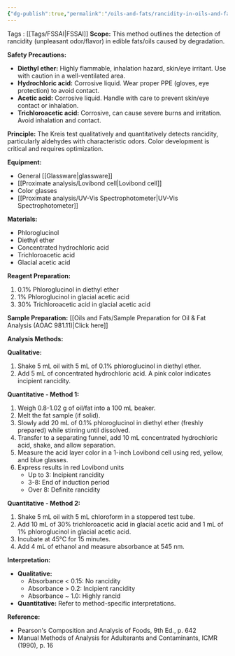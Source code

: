 ```yaml
---
{"dg-publish":true,"permalink":"/oils-and-fats/rancidity-in-oils-and-fats-by-kries-test-fssai-02-043-2021/"}
---
```


Tags : [[Tags/FSSAI\|FSSAI]]
**Scope:** This method outlines the detection of rancidity (unpleasant odor/flavor) in edible fats/oils caused by degradation.

**Safety Precautions:**

- **Diethyl ether:** Highly flammable, inhalation hazard, skin/eye irritant. Use with caution in a well-ventilated area.
- **Hydrochloric acid:** Corrosive liquid. Wear proper PPE (gloves, eye protection) to avoid contact.
- **Acetic acid:** Corrosive liquid. Handle with care to prevent skin/eye contact or inhalation.
- **Trichloroacetic acid:** Corrosive, can cause severe burns and irritation. Avoid inhalation and contact.

**Principle:** The Kreis test qualitatively and quantitatively detects rancidity, particularly aldehydes with characteristic odors. Color development is critical and requires optimization.

**Equipment:**
- General [[Glassware\|glassware]] 
- [[Proximate analysis/Lovibond cell\|Lovibond cell]]
- Color glasses
- [[Proximate analysis/UV-Vis Spectrophotometer\|UV-Vis Spectrophotometer]]

**Materials:**
- Phloroglucinol
- Diethyl ether
- Concentrated hydrochloric acid
- Trichloroacetic acid
- Glacial acetic acid

**Reagent Preparation:**
1. 0.1% Phloroglucinol in diethyl ether
2. 1% Phloroglucinol in glacial acetic acid
3. 30% Trichloroacetic acid in glacial acetic acid

**Sample Preparation:** [[Oils and Fats/Sample Preparation for Oil & Fat Analysis (AOAC 981.11)\|Click here]]

**Analysis Methods:**

**Qualitative:**
1. Shake 5 mL oil with 5 mL of 0.1% phloroglucinol in diethyl ether.
2. Add 5 mL of concentrated hydrochloric acid. A pink color indicates incipient rancidity.

**Quantitative - Method 1:**
1. Weigh 0.8-1.02 g of oil/fat into a 100 mL beaker.
2. Melt the fat sample (if solid).
3. Slowly add 20 mL of 0.1% phloroglucinol in diethyl ether (freshly prepared) while stirring until dissolved.
4. Transfer to a separating funnel, add 10 mL concentrated hydrochloric acid, shake, and allow separation.
5. Measure the acid layer color in a 1-inch Lovibond cell using red, yellow, and blue glasses.
6. Express results in red Lovibond units
    - Up to 3: Incipient rancidity
    - 3-8: End of induction period
    - Over 8: Definite rancidity

**Quantitative - Method 2:**
1. Shake 5 mL oil with 5 mL chloroform in a stoppered test tube.
2. Add 10 mL of 30% trichloroacetic acid in glacial acetic acid and 1 mL of 1% phloroglucinol in glacial acetic acid.
3. Incubate at 45°C for 15 minutes.
4. Add 4 mL of ethanol and measure absorbance at 545 nm.

**Interpretation:**
- **Qualitative:**
    - Absorbance < 0.15: No rancidity
    - Absorbance > 0.2: Incipient rancidity
    - Absorbance ~ 1.0: Highly rancid
- **Quantitative:** Refer to method-specific interpretations.

**Reference:**

- Pearson's Composition and Analysis of Foods, 9th Ed., p. 642
- Manual Methods of Analysis for Adulterants and Contaminants, ICMR (1990), p. 16


